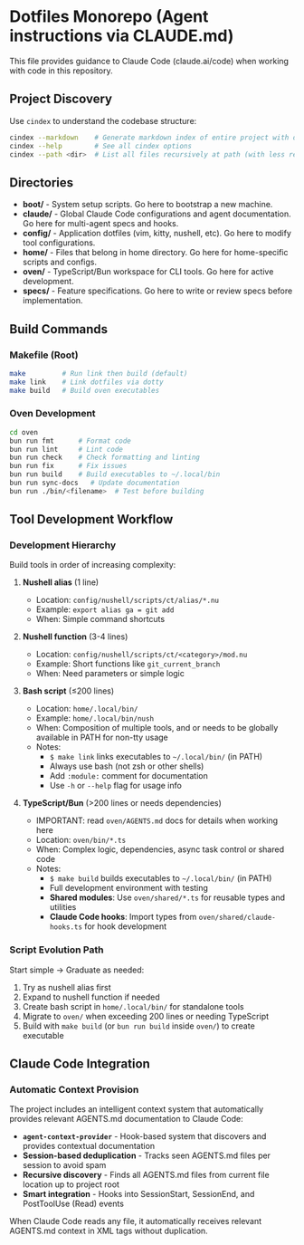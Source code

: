 # Dotfiles Monorepo (Agent instructions via CLAUDE.md)

This file provides guidance to Claude Code (claude.ai/code) when working with code in this repository.

## Project Discovery

Use `cindex` to understand the codebase structure:

```bash
cindex --markdown    # Generate markdown index of entire project with descriptions
cindex --help        # See all cindex options
cindex --path <dir>  # List all files recursively at path (with less relavent files filtered out)
```

## Directories

- **boot/** - System setup scripts. Go here to bootstrap a new machine.
- **claude/** - Global Claude Code configurations and agent documentation. Go here for multi-agent specs and hooks.
- **config/** - Application dotfiles (vim, kitty, nushell, etc). Go here to modify tool configurations.
- **home/** - Files that belong in home directory. Go here for home-specific scripts and configs.
- **oven/** - TypeScript/Bun workspace for CLI tools. Go here for active development.
- **specs/** - Feature specifications. Go here to write or review specs before implementation.

## Build Commands

### Makefile (Root)

```bash
make         # Run link then build (default)
make link    # Link dotfiles via dotty
make build   # Build oven executables
```

### Oven Development

```bash
cd oven
bun run fmt      # Format code
bun run lint     # Lint code
bun run check    # Check formatting and linting
bun run fix      # Fix issues
bun run build    # Build executables to ~/.local/bin
bun run sync-docs   # Update documentation
bun run ./bin/<filename>  # Test before building
```

## Tool Development Workflow

### Development Hierarchy

Build tools in order of increasing complexity:

1. **Nushell alias** (1 line)
   - Location: `config/nushell/scripts/ct/alias/*.nu`
   - Example: `export alias ga = git add`
   - When: Simple command shortcuts

2. **Nushell function** (3-4 lines)
   - Location: `config/nushell/scripts/ct/<category>/mod.nu`
   - Example: Short functions like `git_current_branch`
   - When: Need parameters or simple logic

3. **Bash script** (≤200 lines)
   - Location: `home/.local/bin/`
   - Example: `home/.local/bin/nush`
   - When: Composition of multiple tools, and or needs to be globally available in PATH for non-tty usage
   - Notes:
     - `$ make link` links executables to `~/.local/bin/` (in PATH)
     - Always use bash (not zsh or other shells)
     - Add `:module:` comment for documentation
     - Use `-h` or `--help` flag for usage info

4. **TypeScript/Bun** (>200 lines or needs dependencies)
   - IMPORTANT: read `oven/AGENTS.md` docs for details when working here
   - Location: `oven/bin/*.ts`
   - When: Complex logic, dependencies, async task control or shared code
   - Notes:
     - `$ make build` builds executables to `~/.local/bin/` (in PATH)
     - Full development environment with testing
     - **Shared modules**: Use `oven/shared/*.ts` for reusable types and utilities
     - **Claude Code hooks**: Import types from `oven/shared/claude-hooks.ts` for hook development

### Script Evolution Path

Start simple → Graduate as needed:

1. Try as nushell alias first
2. Expand to nushell function if needed
3. Create bash script in `home/.local/bin/` for standalone tools
4. Migrate to `oven/` when exceeding 200 lines or needing TypeScript
5. Build with `make build` (or `bun run build` inside `oven/`) to create executable

## Claude Code Integration

### Automatic Context Provision

The project includes an intelligent context system that automatically provides relevant AGENTS.md documentation to Claude Code:

- **`agent-context-provider`** - Hook-based system that discovers and provides contextual documentation
- **Session-based deduplication** - Tracks seen AGENTS.md files per session to avoid spam
- **Recursive discovery** - Finds all AGENTS.md files from current file location up to project root
- **Smart integration** - Hooks into SessionStart, SessionEnd, and PostToolUse (Read) events

When Claude Code reads any file, it automatically receives relevant AGENTS.md context in XML tags without duplication.
